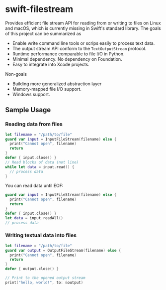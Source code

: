 # swift-filestream

Provides efficient file stream API for reading from or writing to files on
Linux and macOS, which is currently missing in Swift's standard library. The
goals of this project can be summarized as

* Enable write command line tools or scrips easily to process text data.
* The output stream API conform to the `TextOutputStream` protocol.
* Runtime performance comparable to file I/O in Python.
* Minimal dependency. No dependency on Foundation.
* Easy to integrate into Xcode projects.

Non-goals

* Building more generalized abstraction layer
* Memory-mapped file I/O support.
* Windows support.

## Sample Usage

### Reading data from files

```Swift
let filename = "/path/to/file"
guard var input = InputFileStream(filename) else {
  print("Cannot open", filename)
  return
}
defer { input.close() }
// Read blocks of data (not line)
while let data = input.read() {
  // process data
}
```

You can read data until EOF:

```Swift
guard var input = InputFileStream(filename) else {
  print("Cannot open", filename)
  return
}
defer { input.close() }
let data = input.readAll()
// process data
```

### Writing textual data into files

```Swift
let filename = "/path/to/file"
guard var output = OutputFileStream(filename) else {
  print("Cannot open", filename)
  return
}
defer { output.close() }

// Print to the opened output stream
print("hello, world!", to: &output)
```

